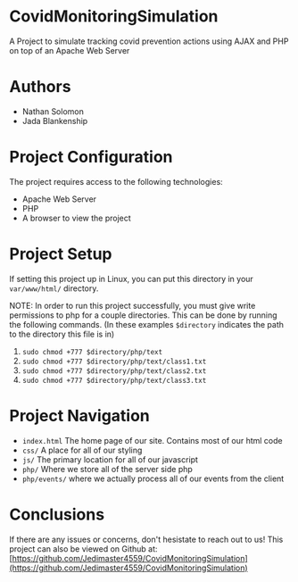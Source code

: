 # CovidMonitoringSimulation
A Project to simulate tracking covid prevention actions using AJAX and PHP on top of an Apache Web Server

# Authors
- Nathan Solomon
- Jada Blankenship

# Project Configuration
The project requires access to the following technologies:
- Apache Web Server
- PHP
- A browser to view the project

# Project Setup
If setting this project up in Linux, you can put this directory in your `var/www/html/` directory.

NOTE: In order to run this project successfully, you must give write permissions to php for a couple directories. This can be done by running the following commands.
(In these examples `$directory` indicates the path to the directory this file is in)
1. `sudo chmod +777 $directory/php/text`
1. `sudo chmod +777 $directory/php/text/class1.txt`
1. `sudo chmod +777 $directory/php/text/class2.txt`
1. `sudo chmod +777 $directory/php/text/class3.txt`

# Project Navigation
- `index.html` The home page of our site. Contains most of our html code
- `css/` A place for all of our styling
- `js/` The primary location for all of our javascript
- `php/` Where we store all of the server side php
- `php/events/` where we actually process all of our events from the client

# Conclusions
If there are any issues or concerns, don't hesistate to reach out to us! This project can also be viewed on Github at: [https://github.com/Jedimaster4559/CovidMonitoringSimulation](https://github.com/Jedimaster4559/CovidMonitoringSimulation)
